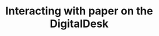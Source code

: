 ---
title: Interacting with paper on the DigitalDesk
layout: default
year: 1993
authors: [ Pierre Wellner ]
tags: [ Tangible UIs, Prototype ]
citation: "Pierre Wellner. 1993. Interacting with paper on the DigitalDesk. Commun. ACM 36, 7 (July 1993), 87–96. https://doi.org/10.1145/159544.159630"
type: Article
---